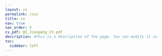 ```yaml
---
layout: cv
permalink: /cv/
title: cv
nav: true
nav_order: 5
cv_pdf: QI_Jianpeng_CV.pdf
description: #This is a description of the page. You can modify it in '_pages/cv.md'. You can also change or remove the top pdf download button.
toc:
  sidebar: left
---
```

